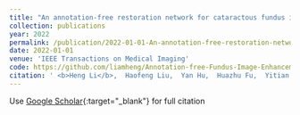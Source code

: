 ```yaml
---
title: "An annotation-free restoration network for cataractous fundus images"
collection: publications
year: 2022
permalink: /publication/2022-01-01-An-annotation-free-restoration-network-for-cataractous-fundus-images
date: 2022-01-01
venue: 'IEEE Transactions on Medical Imaging'
code: https://github.com/liamheng/Annotation-free-Fundus-Image-Enhancement
citation: ' <b>Heng Li</b>,  Haofeng Liu,  Yan Hu,  Huazhu Fu,  Yitian Zhao,  Hanpei Miao,  Jiang Liu, &quot;An annotation-free restoration network for cataractous fundus images.&quot; IEEE Transactions on Medical Imaging, 2022.'
---
```

Use [Google Scholar](https://scholar.google.com/scholar?q=An+annotation+free+restoration+network+for+cataractous+fundus+images){:target="_blank"} for full citation

